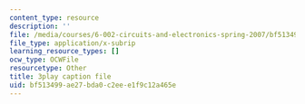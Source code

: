```yaml
---
content_type: resource
description: ''
file: /media/courses/6-002-circuits-and-electronics-spring-2007/bf513499ae27bda0c2eee1f9c12a465e_WT-qzgaKeGI.srt
file_type: application/x-subrip
learning_resource_types: []
ocw_type: OCWFile
resourcetype: Other
title: 3play caption file
uid: bf513499-ae27-bda0-c2ee-e1f9c12a465e
---
```

